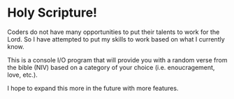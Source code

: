 # Holy Scripture!
Coders do not have many opportunities to put their talents to work for the Lord. So I have attempted to put my skills to work based on what I currently know.

This is a console I/O program that will provide you with a random verse from the bible (NIV) based on a category of your choice (i.e. enoucragement, love, etc.).

I hope to expand this more in the future with more features.
